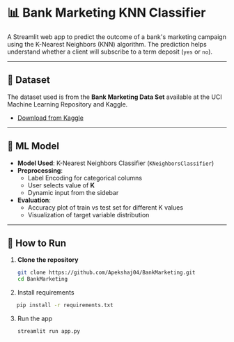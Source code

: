 # 📊 Bank Marketing KNN Classifier

A Streamlit web app to predict the outcome of a bank's marketing campaign using the K-Nearest Neighbors (KNN) algorithm. The prediction helps understand whether a client will subscribe to a term deposit (`yes` or `no`).

---

## 📁 Dataset

The dataset used is from the **Bank Marketing Data Set** available at the UCI Machine Learning Repository and Kaggle.

- [Download from Kaggle](https://www.kaggle.com/datasets/janiobachmann/bank-marketing-dataset)

---

## 🧠 ML Model

- **Model Used**: K-Nearest Neighbors Classifier (`KNeighborsClassifier`)
- **Preprocessing**:
  - Label Encoding for categorical columns
  - User selects value of **K**
  - Dynamic input from the sidebar
- **Evaluation**:
  - Accuracy plot of train vs test set for different K values
  - Visualization of target variable distribution

---

## 🚀 How to Run

1. **Clone the repository**
   ```bash
   git clone https://github.com/Apekshaj04/BankMarketing.git
   cd BankMarketing
   ```
2.  Install requirements
   ```bash
      pip install -r requirements.txt
```

3. Run the app
   ```bash
   streamlit run app.py
 
